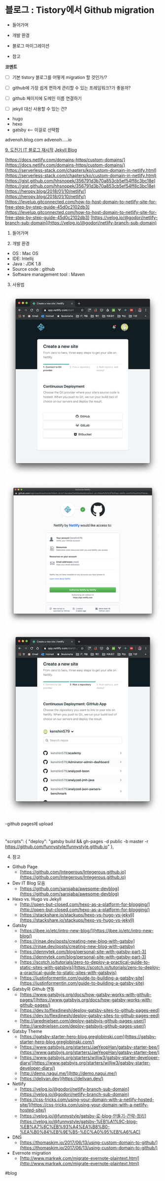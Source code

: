 # 블로그 : Tistory에서 Github migration
* 들어가며
* 개발 환경
* 블로그 마이그레이션

* 참고

**코멘트**
- [ ] 기본 tistory 블로그를 어떻게 migration 할 것인가/?

- [ ] github에 가장 쉽게 편하게 관리할 수 있는 프레임워크?가 좋을까?

- [ ] github 페이지에 도메인 이름 연결하기

- [ ] jekyll 대신 사용할 수 있는 건?
* hugo
* hexo
* gatsby <— 이걸로 선택함

advenoh.blog.com
advenoh…..io

[9. 도전기 IT 블로그 재시작](evernote:///view/838797/s7/332fde73-909f-438b-9046-195bcb86cab6/332fde73-909f-438b-9046-195bcb86cab6/)
[Jekyll Blog](evernote:///view/838797/s7/c93ead75-ce73-475a-add5-2e5f8244bd2e/c93ead75-ce73-475a-add5-2e5f8244bd2e/)

[https://docs.netlify.com/domains-https/custom-domains/](https://docs.netlify.com/domains-https/custom-domains/)
[https://serverless-stack.com/chapters/ko/custom-domain-in-netlify.html](https://serverless-stack.com/chapters/ko/custom-domain-in-netlify.html)
[https://gist.github.com/hhsnopek/356791d3b70a853cb5ef54ff8c3bc18e](https://gist.github.com/hhsnopek/356791d3b70a853cb5ef54ff8c3bc18e)
[https://heropy.blog/2018/01/10/netlify/](https://heropy.blog/2018/01/10/netlify/)
[https://levelup.gitconnected.com/how-to-host-domain-to-netlify-site-for-free-step-by-step-guide-45d0c2102db3](https://levelup.gitconnected.com/how-to-host-domain-to-netlify-site-for-free-step-by-step-guide-45d0c2102db3)
[https://velog.io/@godori/netlify-branch-sub-domain](https://velog.io/@godori/netlify-branch-sub-domain)

1. 들어가며

2. 개발 환경

* OS : Mac OS
* IDE: Intellij
* Java : JDK 1.8
* Source code : github
* Software management tool : Maven

3. 사용법

![](%EB%B8%94%EB%A1%9C%EA%B7%B8%20%20Tistory%EC%97%90%EC%84%9C%20Github%20migration/image_3.png)

![](%EB%B8%94%EB%A1%9C%EA%B7%B8%20%20Tistory%EC%97%90%EC%84%9C%20Github%20migration/image_1.png)

![](%EB%B8%94%EB%A1%9C%EA%B7%B8%20%20Tistory%EC%97%90%EC%84%9C%20Github%20migration/image_2.png)

-github pages에 upload
>#
"scripts": {
"deploy": "gatsby build && gh-pages -d public -b master -r https://github.com/funnystyle/funnystyle.github.io"
},

4. 참고

* Github Page
	* [https://github.com/Integerous/Integerous.github.io](https://github.com/Integerous/Integerous.github.io)
* Dev IT Blog 모음
	* [https://github.com/sarojaba/awesome-devblog](https://github.com/sarojaba/awesome-devblog)
* Hexo vs. Hugo vs Jekyll
	* [http://open-but-closed.com/hexo-as-a-platform-for-blogging/](http://open-but-closed.com/hexo-as-a-platform-for-blogging/)
	* [https://stackshare.io/stackups/hexo-vs-hugo-vs-jekyll](https://stackshare.io/stackups/hexo-vs-hugo-vs-jekyll)
* Gatsby
	* [https://jbee.io/etc/intro-new-blog/](https://jbee.io/etc/intro-new-blog/)
	* [https://rinae.dev/posts/creating-new-blog-with-gatsby](https://rinae.dev/posts/creating-new-blog-with-gatsby)
	* [https://dennytek.com/blog/personal-site-with-gatsby-part-3](https://dennytek.com/blog/personal-site-with-gatsby-part-3)
	* [https://scotch.io/tutorials/zero-to-deploy-a-practical-guide-to-static-sites-with-gatsbyjs](https://scotch.io/tutorials/zero-to-deploy-a-practical-guide-to-static-sites-with-gatsbyjs)
	* [https://justinformentin.com/guide-to-building-a-gatsby-site](https://justinformentin.com/guide-to-building-a-gatsby-site)
* Gatsby와 Github 연동
	* [https://www.gatsbyjs.org/docs/how-gatsby-works-with-github-pages/](https://www.gatsbyjs.org/docs/how-gatsby-works-with-github-pages/)
	* [https://dev.to/flexdinesh/deploy-gatsby-sites-to-github-pages-eed](https://dev.to/flexdinesh/deploy-gatsby-sites-to-github-pages-eed)
	* [http://jarednielsen.com/deploy-gatsbyjs-github-pages-user/](http://jarednielsen.com/deploy-gatsbyjs-github-pages-user/)
* Gatsby Theme
	* [https://gatsby-starter-hero-blog.greglobinski.com](https://gatsby-starter-hero-blog.greglobinski.com/)
	* [https://www.gatsbyjs.org/starters/JaeYeopHan/gatsby-starter-bee/](https://www.gatsbyjs.org/starters/JaeYeopHan/gatsby-starter-bee/)
	* [https://www.gatsbyjs.org/starters/willjw3/gatsby-starter-developer-diary/](https://www.gatsbyjs.org/starters/willjw3/gatsby-starter-developer-diary/)
	* [http://demo.nagui.me/](http://demo.nagui.me/)
	* [https://delivan.dev](https://delivan.dev/)
* Netlify
	* [https://velog.io/@godori/netlify-branch-sub-domain](https://velog.io/@godori/netlify-branch-sub-domain)
	* [https://css-tricks.com/using-your-domain-with-a-netlify-hosted-site/](https://css-tricks.com/using-your-domain-with-a-netlify-hosted-site/)
	* [https://velog.io/@funnystyle/gatsby-로-blog-만들기-간략-정리](https://velog.io/@funnystyle/gatsby-%EB%A1%9C-blog-%EB%A7%8C%EB%93%A4%EA%B8%B0-%EA%B0%84%EB%9E%B5-%EC%A0%95%EB%A6%AC)
* DNS
	* [https://thomaskim.io/2017/06/13/using-custom-domain-to-github/](https://thomaskim.io/2017/06/13/using-custom-domain-to-github/)
* Evernote migration
	* [http://www.markwk.com/migrate-evernote-plaintext.html](http://www.markwk.com/migrate-evernote-plaintext.html)

#blog